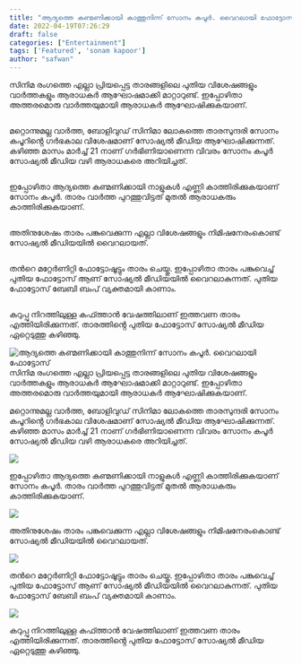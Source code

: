 ```yaml
---
title: "ആദ്യത്തെ കണ്മണിക്കായി കാത്തുനിന്ന് സോനം കപൂർ. വൈറലായി ഫോട്ടോസ്"
date: 2022-04-19T07:26:29
draft: false
categories: ["Entertainment"]
tags: ['Featured', 'sonam kapoor']
author: "safwan"
---
```


<!-- wp:paragraph -->
<p>സിനിമ രംഗത്തെ എല്ലാ പ്രിയപ്പെട്ട താരങ്ങളിലെ പുതിയ വിശേഷങ്ങളും വാർത്തകളും ആരാധകർ ആഘോഷമാക്കി മാറ്റാറുണ്ട്. ഇപ്പോഴിതാ അത്തരമൊരു വാർത്തയുമായി ആരാധകർ ആഘോഷിക്കുകയാണ്.</p>
<!-- /wp:paragraph -->

<!-- wp:image {"id":330333,"sizeSlug":"large"} -->
<figure class="wp-block-image size-large"><img src="https://cdn.boolokam.com/articles/2022/04/278634704_404873111051612_8226563241434295791_n-820x1024.jpg" alt="" class="wp-image-330333"/></figure>
<!-- /wp:image -->

<!-- wp:paragraph -->
<p> മറ്റൊന്നുമല്ല വാർത്ത, ബോളിവുഡ് സിനിമാ ലോകത്തെ താരസുന്ദരി സോനം കപൂറിൻ്റെ ഗർഭകാല വിശേഷമാണ് സോഷ്യൽ മീഡിയ ആഘോഷിക്കുന്നത്. കഴിഞ്ഞ മാസം മാർച്ച് 21 നാണ് ഗർഭിണിയാണെന്ന വിവരം സോനം കപൂർ സോഷ്യൽ മീഡിയ വഴി ആരാധകരെ അറിയിച്ചത്.</p>
<!-- /wp:paragraph -->

<!-- wp:image {"id":330334,"sizeSlug":"large"} -->
<figure class="wp-block-image size-large"><img src="https://cdn.boolokam.com/articles/2022/04/278751700_1213340959200331_117106804812885971_n-820x1024.jpg" alt="" class="wp-image-330334"/></figure>
<!-- /wp:image -->

<!-- wp:paragraph -->
<p>ഇപ്പോഴിതാ ആദ്യത്തെ കണ്മണിക്കായി നാളുകൾ എണ്ണി കാത്തിരിക്കുകയാണ് സോനം കപൂർ. താരം വാർത്ത പുറത്തുവിട്ടത് മുതൽ ആരാധകരും കാത്തിരിക്കുകയാണ്.</p>
<!-- /wp:paragraph -->

<!-- wp:image {"id":330335,"sizeSlug":"large"} -->
<figure class="wp-block-image size-large"><img src="https://cdn.boolokam.com/articles/2022/04/278624082_990522681833544_2237793903476283705_n-820x1024.jpg" alt="" class="wp-image-330335"/></figure>
<!-- /wp:image -->

<!-- wp:paragraph -->
<p>അതിനുശേഷം താരം പങ്കുവെക്കുന്ന എല്ലാ വിശേഷങ്ങളും നിമിഷനേരംകൊണ്ട് സോഷ്യൽ മീഡിയയിൽ വൈറലായത്.</p>
<!-- /wp:paragraph -->

<!-- wp:image {"id":330336,"sizeSlug":"large"} -->
<figure class="wp-block-image size-large"><img src="https://cdn.boolokam.com/articles/2022/04/278803696_958418301522264_4050886314010260622_n-820x1024.jpg" alt="" class="wp-image-330336"/></figure>
<!-- /wp:image -->

<!-- wp:paragraph -->
<p>തൻറെ മറ്റേർണിറ്റി ഫോട്ടോഷൂട്ടും താരം ചെയ്തു. ഇപ്പോഴിതാ താരം പങ്കുവെച്ച് പുതിയ ഫോട്ടോസ് ആണ് സോഷ്യൽ മീഡിയയിൽ വൈറലാകുന്നത്. പുതിയ ഫോട്ടോസ് ബേബി ബംപ് വ്യക്തമായി കാണാം.</p>
<!-- /wp:paragraph -->

<!-- wp:image {"id":330340,"sizeSlug":"large"} -->
<figure class="wp-block-image size-large"><img src="https://cdn.boolokam.com/articles/2022/04/278610274_504219354489906_5133038555700786801_n-820x1024.jpg" alt="" class="wp-image-330340"/></figure>
<!-- /wp:image -->

<!-- wp:paragraph -->
<p>കറുപ്പു നിറത്തിലുള്ള കഫ്ത്താൻ വേഷത്തിലാണ് ഇത്തവണ താരം എത്തിയിരിക്കുന്നത്. താരത്തിൻ്റെ പുതിയ ഫോട്ടോസ് സോഷ്യൽ മീഡിയ ഏറ്റെടുത്തു കഴിഞ്ഞു.</p>
<!-- /wp:paragraph -->


![ആദ്യത്തെ കണ്മണിക്കായി കാത്തുനിന്ന് സോനം കപൂർ. വൈറലായി ഫോട്ടോസ്](https://cdn.boolokam.com/articles/2022/04/278634704_404873111051612_8226563241434295791_n-820x1024.jpg)സിനിമ രംഗത്തെ എല്ലാ പ്രിയപ്പെട്ട താരങ്ങളിലെ പുതിയ വിശേഷങ്ങളും വാർത്തകളും ആരാധകർ ആഘോഷമാക്കി മാറ്റാറുണ്ട്. ഇപ്പോഴിതാ അത്തരമൊരു വാർത്തയുമായി ആരാധകർ ആഘോഷിക്കുകയാണ്.

മറ്റൊന്നുമല്ല വാർത്ത, ബോളിവുഡ് സിനിമാ ലോകത്തെ താരസുന്ദരി സോനം കപൂറിൻ്റെ ഗർഭകാല വിശേഷമാണ് സോഷ്യൽ മീഡിയ ആഘോഷിക്കുന്നത്. കഴിഞ്ഞ മാസം മാർച്ച് 21 നാണ് ഗർഭിണിയാണെന്ന വിവരം സോനം കപൂർ സോഷ്യൽ മീഡിയ വഴി ആരാധകരെ അറിയിച്ചത്.

![](https://cdn.boolokam.com/articles/2022/04/278751700_1213340959200331_117106804812885971_n-820x1024.jpg)

ഇപ്പോഴിതാ ആദ്യത്തെ കണ്മണിക്കായി നാളുകൾ എണ്ണി കാത്തിരിക്കുകയാണ് സോനം കപൂർ. താരം വാർത്ത പുറത്തുവിട്ടത് മുതൽ ആരാധകരും കാത്തിരിക്കുകയാണ്.

![](https://cdn.boolokam.com/articles/2022/04/278624082_990522681833544_2237793903476283705_n-820x1024.jpg)

അതിനുശേഷം താരം പങ്കുവെക്കുന്ന എല്ലാ വിശേഷങ്ങളും നിമിഷനേരംകൊണ്ട് സോഷ്യൽ മീഡിയയിൽ വൈറലായത്.

![](https://cdn.boolokam.com/articles/2022/04/278803696_958418301522264_4050886314010260622_n-820x1024.jpg)

തൻറെ മറ്റേർണിറ്റി ഫോട്ടോഷൂട്ടും താരം ചെയ്തു. ഇപ്പോഴിതാ താരം പങ്കുവെച്ച് പുതിയ ഫോട്ടോസ് ആണ് സോഷ്യൽ മീഡിയയിൽ വൈറലാകുന്നത്. പുതിയ ഫോട്ടോസ് ബേബി ബംപ് വ്യക്തമായി കാണാം.

![](https://cdn.boolokam.com/articles/2022/04/278610274_504219354489906_5133038555700786801_n-820x1024.jpg)

കറുപ്പു നിറത്തിലുള്ള കഫ്ത്താൻ വേഷത്തിലാണ് ഇത്തവണ താരം എത്തിയിരിക്കുന്നത്. താരത്തിൻ്റെ പുതിയ ഫോട്ടോസ് സോഷ്യൽ മീഡിയ ഏറ്റെടുത്തു കഴിഞ്ഞു.

